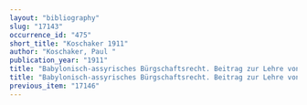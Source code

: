 ```yaml
---
layout: "bibliography"
slug: "17143"
occurrence_id: "475"
short_title: "Koschaker 1911"
author: "Koschaker, Paul "
publication_year: "1911"
title: "Babylonisch-assyrisches Bürgschaftsrecht. Beitrag zur Lehre von Schuld und Haftung"
title: "Babylonisch-assyrisches Bürgschaftsrecht. Beitrag zur Lehre von Schuld und Haftung"
previous_item: "17146"
---
```


